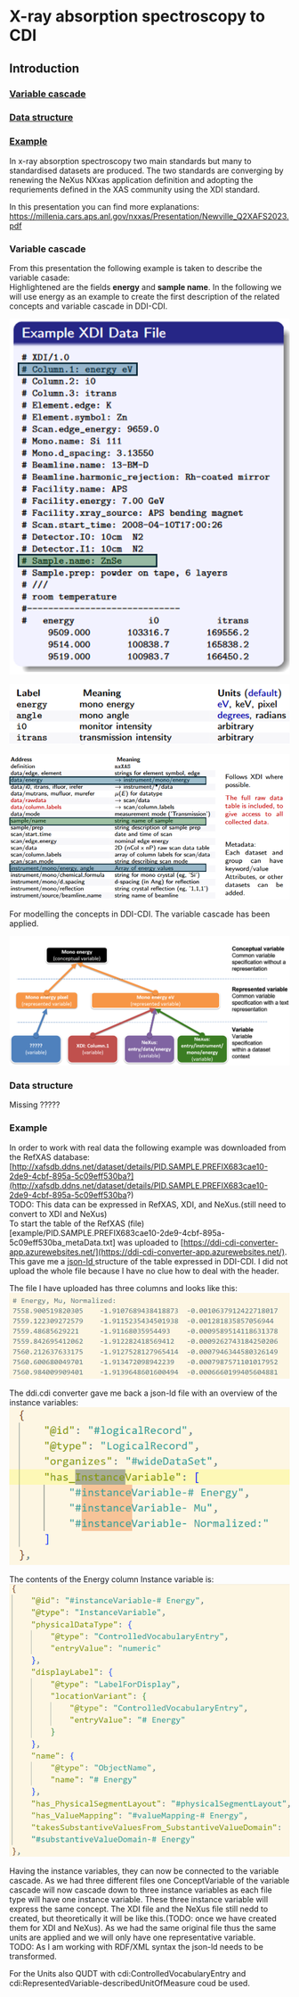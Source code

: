 # X-ray absorption spectroscopy to CDI

## Introduction
### [Variable cascade](#Variable_cascade)
### [Data structure](#Data_structure)
### [Example](#Example)


In x-ray absorption spectroscopy two main standards but many to standardised datasets are produced.
The two standards are converging by renewing the NeXus NXxas application definition and adopting the requriements defined in the XAS community using the XDI standard.  

In this presentation you can find more explanations:  
https://millenia.cars.aps.anl.gov/nxxas/Presentation/Newville_Q2XAFS2023.pdf


<a id="Variable_cascade"></a>
### Variable cascade
From this presentation the following example is taken to describe the variable casade:  
Highlightened are the fields **energy** and **sample name**. In the following we will use energy as an example to create the first description of the related concepts and variable cascade in DDI-CDI.  


![Example XDI data file](xdi-data-file.png)


![labels and meanings](labels-meanings.png)

![NeXus example](nexus-example.png)


For modelling the concepts in DDI-CDI. The variable cascade has been applied.  

![Variable cascade schematic](variable-cascade-pptx.png)

<a id="Data_structure"></a>  
### Data structure
Missing ?????  

<a id="Example"></a>
### Example

In order to work with real data the following example was downloaded from the RefXAS database:  
[http://xafsdb.ddns.net/dataset/details/PID.SAMPLE.PREFIX683cae10-2de9-4cbf-895a-5c09eff530ba?](http://xafsdb.ddns.net/dataset/details/PID.SAMPLE.PREFIX683cae10-2de9-4cbf-895a-5c09eff530ba?)  
TODO: This data can be expressed in RefXAS, XDI, and NeXus.(still need to convert to XDI and NeXus)  
To start the table of the RefXAS (file)[example/PID.SAMPLE.PREFIX683cae10-2de9-4cbf-895a-5c09eff530ba_metaData.txt] was uploaded to [https://ddi-cdi-converter-app.azurewebsites.net/](https://ddi-cdi-converter-app.azurewebsites.net/). 
This gave me a [json-ld ](example/PID.SAMPLE.PREFIX683cae10-2de9-4cbf-895a-5c09eff530ba_metaData_DDICDI.jsonld) structure of the table expressed in DDI-CDI. I did not upload the whole file because I have no clue how to deal with the header.  

The file I have uploaded has three columns and looks like this:  
![example/RefXAS-columns.PNG](example/RefXAS-columns.PNG)  

The ddi.cdi converter gave me back a json-ld file with an overview of the instance variables:  
![example/overview-instanceVariable.PNG](example/overview-instanceVariable.PNG)  

The contents of the Energy column Instance variable is:  
![example/contentes-instanceVariableEnergy.PNG](example/contentes-instanceVariableEnergy.PNG)  

Having the instance variables, they can now be connected to the variable cascade. As we had three different files one ConceptVariable of the variable cascade will now cascade down to three instance variables as each file type will have one instance variable. These three instance variable will express the same concept. The XDI file and the NeXus file still nedd to created, but theoretically it will be like this.(TODO: once we have created them for XDI and NeXus). As we had the same original file thus the same units are applied and we will only have one representative variable.  
TODO: As I am working with RDF/XML syntax the json-ld needs to be transformed.


For the Units also QUDT with cdi:ControlledVocabularyEntry and  cdi:RepresentedVariable-describedUnitOfMeasure coud be used.